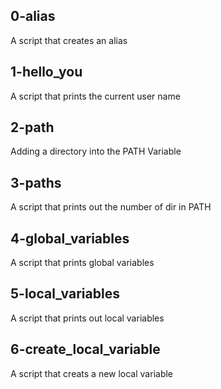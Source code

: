 ## 0-alias 
A script that creates an alias
## 1-hello_you
A script that prints the current user name
## 2-path
Adding a directory into the PATH Variable
## 3-paths
A script that prints out the number of dir in PATH
## 4-global_variables
A script that prints global variables
## 5-local_variables
A script that prints out local variables
## 6-create_local_variable
A script that creats a new local variable
